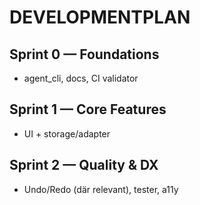# DEVELOPMENTPLAN
## Sprint 0 — Foundations
- agent_cli, docs, CI validator

## Sprint 1 — Core Features
- UI + storage/adapter

## Sprint 2 — Quality & DX
- Undo/Redo (där relevant), tester, a11y
